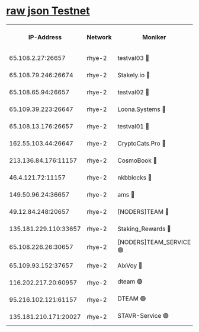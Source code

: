 
[raw json Testnet](https://rpc-check.quickt.stavr.tech/quickt/rpc-quickt-result.json)
=


<table><tr><th>IP-Address</th><th>Network</th><th>Moniker</th><th>Latest Block Height</th><th>Earliest Block Height</th><th>Catching Up</th><th>Tx Index</th><th>Voting Power</th><th>Scan Time</th></tr><tr><td>65.108.2.27:26657</td><td>rhye-2</td><td>testval03 🔴</td><td>1010623</td><td>1</td><td>False</td><td>on</td><td>11002050</td><td>2024-02-27T21:48:23.115213632UTC</td></tr><tr><td>65.108.79.246:26674</td><td>rhye-2</td><td>Stakely.io 🔴</td><td>1010623</td><td>1</td><td>False</td><td>on</td><td>10010</td><td>2024-02-27T21:48:25.462039852UTC</td></tr><tr><td>65.108.65.94:26657</td><td>rhye-2</td><td>testval02 🔴</td><td>1010624</td><td>1</td><td>False</td><td>on</td><td>11002050</td><td>2024-02-27T21:48:28.185713866UTC</td></tr><tr><td>65.109.39.223:26647</td><td>rhye-2</td><td>Loona.Systems 🔴</td><td>1010624</td><td>1</td><td>False</td><td>off</td><td>86949</td><td>2024-02-27T21:48:30.767611801UTC</td></tr><tr><td>65.108.13.176:26657</td><td>rhye-2</td><td>testval01 🔴</td><td>1010625</td><td>1</td><td>False</td><td>on</td><td>13082010</td><td>2024-02-27T21:48:31.736779375UTC</td></tr><tr><td>162.55.103.44:26647</td><td>rhye-2</td><td>CryptoCats.Pro 🔴</td><td>1010630</td><td>1</td><td>False</td><td>off</td><td>9999</td><td>2024-02-27T21:49:03.728702034UTC</td></tr><tr><td>213.136.84.176:11157</td><td>rhye-2</td><td>CosmoBook 🔴</td><td>1010629</td><td>65301</td><td>False</td><td>off</td><td>1528057</td><td>2024-02-27T21:48:57.371235770UTC</td></tr><tr><td>46.4.121.72:11157</td><td>rhye-2</td><td>nkbblocks 🔴</td><td>1010622</td><td>70101</td><td>False</td><td>off</td><td>81084</td><td>2024-02-27T21:48:16.250889433UTC</td></tr><tr><td>149.50.96.24:36657</td><td>rhye-2</td><td>ams 🔴</td><td>1010627</td><td>133501</td><td>False</td><td>on</td><td>10732</td><td>2024-02-27T21:48:46.933412857UTC</td></tr><tr><td>49.12.84.248:20657</td><td>rhye-2</td><td>[NODERS]TEAM 🔴</td><td>1010627</td><td>146001</td><td>False</td><td>on</td><td>59690</td><td>2024-02-27T21:48:44.533151170UTC</td></tr><tr><td>135.181.229.110:33657</td><td>rhye-2</td><td>Staking_Rewards 🔴</td><td>1010625</td><td>149101</td><td>False</td><td>on</td><td>9900</td><td>2024-02-27T21:48:31.080891366UTC</td></tr><tr><td>65.108.226.26:30657</td><td>rhye-2</td><td>[NODERS]TEAM_SERVICE 🟢</td><td>1010625</td><td>241501</td><td>False</td><td>on</td><td>0</td><td>2024-02-27T21:48:31.401941341UTC</td></tr><tr><td>65.109.93.152:37657</td><td>rhye-2</td><td>AlxVoy 🔴</td><td>1010623</td><td>315173</td><td>False</td><td>on</td><td>150351</td><td>2024-02-27T21:48:20.765786542UTC</td></tr><tr><td>116.202.217.20:60957</td><td>rhye-2</td><td>dteam 🟢</td><td>1010624</td><td>421794</td><td>False</td><td>on</td><td>0</td><td>2024-02-27T21:48:28.418025362UTC</td></tr><tr><td>95.216.102.121:61157</td><td>rhye-2</td><td>DTEAM 🟢</td><td>946425</td><td>945401</td><td>False</td><td>on</td><td>0</td><td>2024-02-27T21:48:25.822060437UTC</td></tr><tr><td>135.181.210.171:20027</td><td>rhye-2</td><td>STAVR-Service 🟢</td><td>1010626</td><td>1006501</td><td>False</td><td>on</td><td>0</td><td>2024-02-27T21:48:42.264628636UTC</td></tr></table>